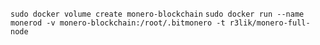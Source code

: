 ```sudo docker volume create monero-blockchain```
```sudo docker run --name monerod -v monero-blockchain:/root/.bitmonero -t r3lik/monero-full-node```
